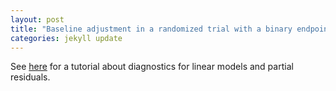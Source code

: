 ```yaml
--- 
layout: post 
title: "Baseline adjustment in a randomized trial with a binary endpoint" 
categories: jekyll update
---
```


See
[here](https://bozenne.github.io/doc/LinearModel/linearModel.pdf)
for a tutorial about diagnostics for linear models and partial residuals.
